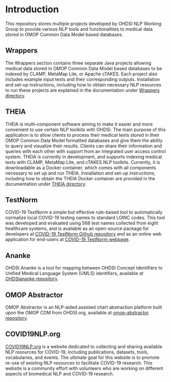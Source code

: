 # Introduction

This repository stores multiple projects developed by OHDSI NLP Working Group to provide various NLP tools and functionalities to medical data stored in OMOP Common Data Model based databases.

## Wrappers

The Wrappers section contains three separate Java projects allowing medical data stored in OMOP Common Data Model based databases to be indexed by CLAMP, MetaMap Lite, or Apache cTAKES. Each project also includes example input texts and their corresponding outputs. Installation and set-up instructions, including how to obtain necessary NLP resources to run these projects are explained in the documentation under [Wrappers directory](/Wrappers).

## THEIA

THEIA is multi-component software aiming to make it easier and more convenient to use certain NLP toolkits with OHDSI. The main purpose of this application is to allow clients to process their medical texts stored in their OMOP Common Data Model formatted databases and give them the ability to query and visualize their results. Clients can share their information and queries with each other with support from an integrated user access control system. THEIA is currently in development, and supports indexing medical texts with CLAMP, MetaMap Lite, and cTAKES NLP toolkits. Currently, it is downloadable as a Docker container, which comes with all components necessary to set up and run THEIA. Installation and set-up instructions, including how to obtain the THEIA Docker container are provided in the documentation under [THEIA directory](/THEIA).

## TestNorm

COVID-19 TestNorm a simple but effective rule-based tool to automatically normalize local COVID-19 testing names to standard LOINC codes. This tool was developed and evaluated using 568 test names collected from eight healthcare systems, and is available as an 
open-source package for developers at [COVID-19 TestNorm Github repository](https://github.com/UTHealth-CCB/covid19_testnorm) and as an online web application for end-users at [COVID-19 TestNorm webpage](https://clamp.uth.edu/covid/loinc).

## Ananke

OHDSI Ananke is a tool for mapping between OHDSI Concept Identifiers to Unified Medical Language System (UMLS) identifiers, available at [OHDSIananke repository](https://github.com/thepanacealab/OHDSIananke).

## OMOP Abstractor

OMOP Abstractor is an NLP-aided assisted chart abstraction platform built upon the OMOP CDM from OHDSI.org, available at [omop-abstractor repository](https://github.com/NUARIG/omop-abstractor).

## COVID19NLP.org

[COVID19NLP.org](http://covid19nlp.org/) is a website dedicated to collecting and sharing available NLP resources for COVID-19, including publications, datasets, tools, vocabularies, and events. The ultimate goal for this website is to promote re-use of existing NLP resources to facilitate COVID-19 research. This website is a community effort with volunteers who are working on different aspects of biomedical NLP and COVID-19 research.


